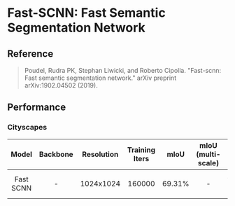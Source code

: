 # Fast-SCNN: Fast Semantic Segmentation Network

## Reference

> Poudel, Rudra PK, Stephan Liwicki, and Roberto Cipolla. "Fast-scnn: Fast semantic segmentation network." arXiv preprint arXiv:1902.04502 (2019).

## Performance

### Cityscapes

| Model | Backbone | Resolution | Training Iters | mIoU | mIoU (multi-scale) | Links |
|:-:|:-:|:-:|:-:|:-:|:-:|:-:|
|Fast SCNN|-|1024x1024|160000|69.31%|-|[model](https://bj.bcebos.com/paddleseg/dygraph/cityscapes/fastscnn_cityscapes_1024x1024_160k/model.pdparams) \| [log](https://bj.bcebos.com/paddleseg/dygraph/cityscapes/fastscnn_cityscapes_1024x1024_160k/train.log) \| [vdl](https://paddlepaddle.org.cn/paddle/visualdl/service/app/scalar?id=3b4c3f01c9213cac14e53c69d262a337)|
